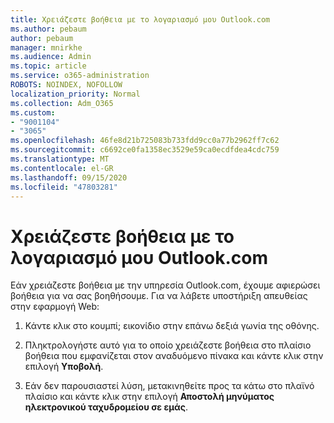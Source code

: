 ```yaml
---
title: Χρειάζεστε βοήθεια με το λογαριασμό μου Outlook.com
ms.author: pebaum
author: pebaum
manager: mnirkhe
ms.audience: Admin
ms.topic: article
ms.service: o365-administration
ROBOTS: NOINDEX, NOFOLLOW
localization_priority: Normal
ms.collection: Adm_O365
ms.custom:
- "9001104"
- "3065"
ms.openlocfilehash: 46fe8d21b725083b733fdd9cc0a77b2962ff7c62
ms.sourcegitcommit: c6692ce0fa1358ec3529e59ca0ecdfdea4cdc759
ms.translationtype: MT
ms.contentlocale: el-GR
ms.lasthandoff: 09/15/2020
ms.locfileid: "47803281"
---
```

# <a name="need-help-with-my-outlookcom-account"></a>Χρειάζεστε βοήθεια με το λογαριασμό μου Outlook.com

Εάν χρειάζεστε βοήθεια με την υπηρεσία Outlook.com, έχουμε αφιερώσει βοήθεια για να σας βοηθήσουμε. Για να λάβετε υποστήριξη απευθείας στην εφαρμογή Web: 

1. Κάντε κλικ στο κουμπί; εικονίδιο στην επάνω δεξιά γωνία της οθόνης. 

2. Πληκτρολογήστε αυτό για το οποίο χρειάζεστε βοήθεια στο πλαίσιο βοήθεια που εμφανίζεται στον αναδυόμενο πίνακα και κάντε κλικ στην επιλογή **Υποβολή**. 

3. Εάν δεν παρουσιαστεί λύση, μετακινηθείτε προς τα κάτω στο πλαϊνό πλαίσιο και κάντε κλικ στην επιλογή **Αποστολή μηνύματος ηλεκτρονικού ταχυδρομείου σε εμάς**.
